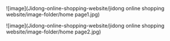 ![image](Jidong-online-shopping-website/jidong online shopping website/image-folder/home page1.jpg)

![image](Jidong-online-shopping-website/jidong online shopping website/image-folder/home page2.jpg)
